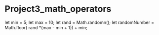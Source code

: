 # Project3_math_operators
let min =  5;
let max =  10;
let rand = Math.randomn();
let randomNumber = Math.floor( rand *(max - min + 1)) + min;

